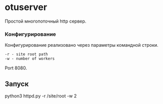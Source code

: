 # otuserver
Простой многопоточный http сервер.

### Конфигурирование

Конфигурирование реализовано через параметры командной строки.
```
-r - site root path
-w - number of workers
```
Port  8080.

## Запуск

python3 httpd.py -r /site/root -w 2

